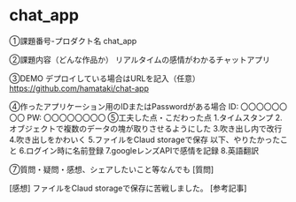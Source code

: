 # chat_app
①課題番号-プロダクト名
chat_app

②課題内容（どんな作品か）
リアルタイムの感情がわかるチャットアプリ

③DEMO
デプロイしている場合はURLを記入（任意） https://github.com/hamataki/chat-app

④作ったアプリケーション用のIDまたはPasswordがある場合
ID: 〇〇〇〇〇〇〇〇
PW: 〇〇〇〇〇〇〇〇
⑤工夫した点・こだわった点
1.タイムスタンプ
2.オブジェクトで複数のデータの塊が取りさせるようにした
3.吹き出し内で改行
4.吹き出しをかわいく
5.ファイルをClaud storageで保存
以下、やりたかったこと
6.ログイン時に名前登録
7.googleレンズAPIで感情を記録
8.英語翻訳


⑦質問・疑問・感想、シェアしたいこと等なんでも
[質問] 

[感想] 
ファイルをClaud storageで保存に苦戦しました。
[参考記事]
